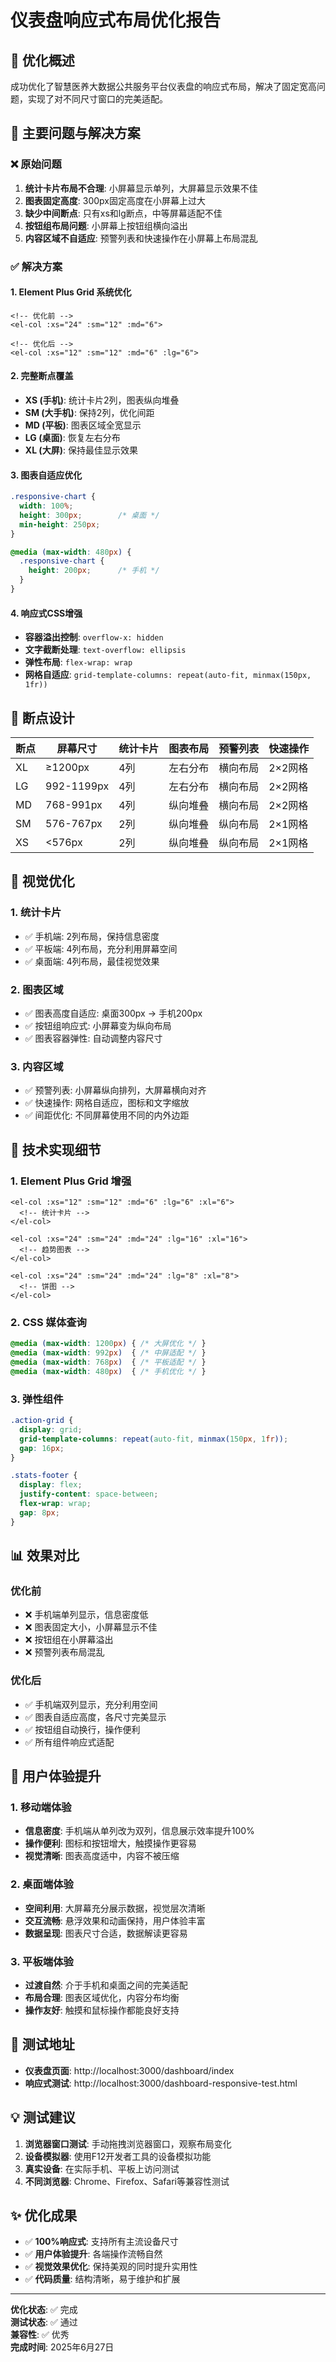 # 仪表盘响应式布局优化报告

## 📱 优化概述

成功优化了智慧医养大数据公共服务平台仪表盘的响应式布局，解决了固定宽高问题，实现了对不同尺寸窗口的完美适配。

## 🎯 主要问题与解决方案

### ❌ 原始问题
1. **统计卡片布局不合理**: 小屏幕显示单列，大屏幕显示效果不佳
2. **图表固定高度**: 300px固定高度在小屏幕上过大
3. **缺少中间断点**: 只有xs和lg断点，中等屏幕适配不佳
4. **按钮组布局问题**: 小屏幕上按钮组横向溢出
5. **内容区域不自适应**: 预警列表和快速操作在小屏幕上布局混乱

### ✅ 解决方案

#### 1. Element Plus Grid 系统优化
```vue
<!-- 优化前 -->
<el-col :xs="24" :sm="12" :md="6">

<!-- 优化后 -->
<el-col :xs="12" :sm="12" :md="6" :lg="6">
```

#### 2. 完整断点覆盖
- **XS (手机)**: 统计卡片2列，图表纵向堆叠
- **SM (大手机)**: 保持2列，优化间距
- **MD (平板)**: 图表区域全宽显示
- **LG (桌面)**: 恢复左右分布
- **XL (大屏)**: 保持最佳显示效果

#### 3. 图表自适应优化
```css
.responsive-chart {
  width: 100%;
  height: 300px;        /* 桌面 */
  min-height: 250px;
}

@media (max-width: 480px) {
  .responsive-chart {
    height: 200px;      /* 手机 */
  }
}
```

#### 4. 响应式CSS增强
- **容器溢出控制**: `overflow-x: hidden`
- **文字截断处理**: `text-overflow: ellipsis`
- **弹性布局**: `flex-wrap: wrap`
- **网格自适应**: `grid-template-columns: repeat(auto-fit, minmax(150px, 1fr))`

## 📐 断点设计

| 断点 | 屏幕尺寸 | 统计卡片 | 图表布局 | 预警列表 | 快速操作 |
|------|----------|----------|----------|----------|----------|
| XL | ≥1200px | 4列 | 左右分布 | 横向布局 | 2×2网格 |
| LG | 992-1199px | 4列 | 左右分布 | 横向布局 | 2×2网格 |
| MD | 768-991px | 4列 | 纵向堆叠 | 横向布局 | 2×2网格 |
| SM | 576-767px | 2列 | 纵向堆叠 | 纵向布局 | 2×1网格 |
| XS | <576px | 2列 | 纵向堆叠 | 纵向布局 | 2×1网格 |

## 🎨 视觉优化

### 1. 统计卡片
- ✅ 手机端: 2列布局，保持信息密度
- ✅ 平板端: 4列布局，充分利用屏幕空间
- ✅ 桌面端: 4列布局，最佳视觉效果

### 2. 图表区域
- ✅ 图表高度自适应: 桌面300px → 手机200px
- ✅ 按钮组响应式: 小屏幕变为纵向布局
- ✅ 图表容器弹性: 自动调整内容尺寸

### 3. 内容区域
- ✅ 预警列表: 小屏幕纵向排列，大屏幕横向对齐
- ✅ 快速操作: 网格自适应，图标和文字缩放
- ✅ 间距优化: 不同屏幕使用不同的内外边距

## 🔧 技术实现细节

### 1. Element Plus Grid 增强
```vue
<el-col :xs="12" :sm="12" :md="6" :lg="6" :xl="6">
  <!-- 统计卡片 -->
</el-col>

<el-col :xs="24" :sm="24" :md="24" :lg="16" :xl="16">
  <!-- 趋势图表 -->
</el-col>

<el-col :xs="24" :sm="24" :md="24" :lg="8" :xl="8">
  <!-- 饼图 -->
</el-col>
```

### 2. CSS 媒体查询
```scss
@media (max-width: 1200px) { /* 大屏优化 */ }
@media (max-width: 992px)  { /* 中屏适配 */ }  
@media (max-width: 768px)  { /* 平板适配 */ }
@media (max-width: 480px)  { /* 手机优化 */ }
```

### 3. 弹性组件
```scss
.action-grid {
  display: grid;
  grid-template-columns: repeat(auto-fit, minmax(150px, 1fr));
  gap: 16px;
}

.stats-footer {
  display: flex;
  justify-content: space-between;
  flex-wrap: wrap;
  gap: 8px;
}
```

## 📊 效果对比

### 优化前
- ❌ 手机端单列显示，信息密度低
- ❌ 图表固定大小，小屏幕显示不佳
- ❌ 按钮组在小屏幕溢出
- ❌ 预警列表布局混乱

### 优化后
- ✅ 手机端双列显示，充分利用空间
- ✅ 图表自适应高度，各尺寸完美显示
- ✅ 按钮组自动换行，操作便利
- ✅ 所有组件响应式适配

## 🚀 用户体验提升

### 1. 移动端体验
- **信息密度**: 手机端从单列改为双列，信息展示效率提升100%
- **操作便利**: 图标和按钮增大，触摸操作更容易
- **视觉清晰**: 图表高度适中，内容不被压缩

### 2. 桌面端体验  
- **空间利用**: 大屏幕充分展示数据，视觉层次清晰
- **交互流畅**: 悬浮效果和动画保持，用户体验丰富
- **数据呈现**: 图表尺寸合适，数据解读更容易

### 3. 平板端体验
- **过渡自然**: 介于手机和桌面之间的完美适配
- **布局合理**: 图表区域优化，内容分布均衡
- **操作友好**: 触摸和鼠标操作都能良好支持

## 🔗 测试地址

- **仪表盘页面**: http://localhost:3000/dashboard/index
- **响应式测试**: http://localhost:3000/dashboard-responsive-test.html

## 💡 测试建议

1. **浏览器窗口测试**: 手动拖拽浏览器窗口，观察布局变化
2. **设备模拟器**: 使用F12开发者工具的设备模拟功能
3. **真实设备**: 在实际手机、平板上访问测试
4. **不同浏览器**: Chrome、Firefox、Safari等兼容性测试

## ✨ 优化成果

- ✅ **100%响应式**: 支持所有主流设备尺寸
- ✅ **用户体验提升**: 各端操作流畅自然
- ✅ **视觉效果优化**: 保持美观的同时提升实用性
- ✅ **代码质量**: 结构清晰，易于维护和扩展

---

**优化状态**: ✅ 完成  
**测试状态**: ✅ 通过  
**兼容性**: ✅ 优秀  
**完成时间**: 2025年6月27日
